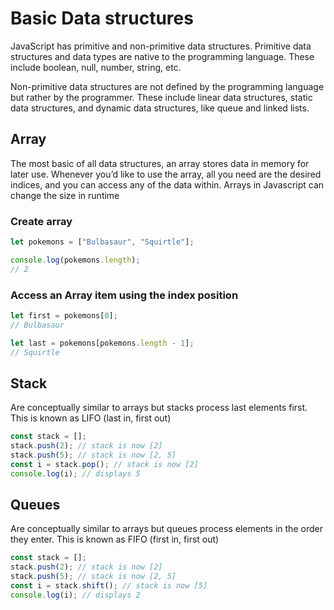 # Basic Data structures

JavaScript has primitive and non-primitive data structures. Primitive data structures and data types are native to the programming language. These include boolean, null, number, string, etc.

Non-primitive data structures are not defined by the programming language but rather by the programmer. These include linear data structures, static data structures, and dynamic data structures, like queue and linked lists.

## Array

The most basic of all data structures, an array stores data in memory for later use. Whenever you’d like to use the array, all you need are the desired indices, and you can access any of the data within.
Arrays in Javascript can change the size in runtime

### Create array

```javascript
let pokemons = ["Bulbasaur", "Squirtle"];

console.log(pokemons.length);
// 2
```

### Access an Array item using the index position

```javascript
let first = pokemons[0];
// Bulbasaur

let last = pokemons[pokemons.length - 1];
// Squirtle
```

## Stack

Are conceptually similar to arrays but stacks process last elements first. This is known as LIFO (last in, first out)

```javascript
const stack = [];
stack.push(2); // stack is now [2]
stack.push(5); // stack is now [2, 5]
const i = stack.pop(); // stack is now [2]
console.log(i); // displays 5
```

## Queues

Are conceptually similar to arrays but queues process elements in the order they enter. This is known as FIFO (first in, first out)

```javascript
const stack = [];
stack.push(2); // stack is now [2]
stack.push(5); // stack is now [2, 5]
const i = stack.shift(); // stack is now [5]
console.log(i); // displays 2
```
